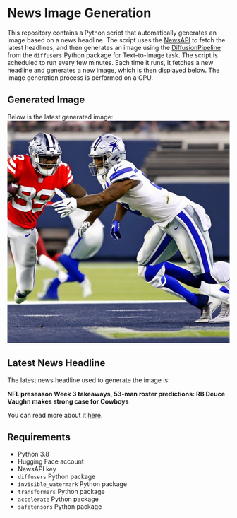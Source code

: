# News Image Generation
This repository contains a Python script that automatically generates an image based on a news headline. The script uses the [NewsAPI](https://newsapi.org/) to fetch the latest headlines, and then generates an image using the [DiffusionPipeline](https://github.com/huggingface/diffusers) from the `diffusers` Python package for Text-to-Image task.
The script is scheduled to run every few minutes. Each time it runs, it fetches a new headline and generates a new image, which is then displayed below. The image generation process is performed on a GPU.

## Generated Image
Below is the latest generated image:
![Generated Image](image.png)

## Latest News Headline
The latest news headline used to generate the image is:

**NFL preseason Week 3 takeaways, 53-man roster predictions: RB Deuce Vaughn makes strong case for Cowboys**

You can read more about it [here](https://news.google.com/rss/articles/CBMiswFBVV95cUxNZGlkMXQ2UzdKZDV1VHRaamJ0R0kxZ0l5Q3lrNFVVeE95WWR1WjNGbGZOemZISGJUcUxDVml4V3AzWmZydWNtMWQySGFrWV9NN2s0bHljQVNNeXc3b3ViMzV6LUNONXU4ZTg5bkxkMXE2ZWF1eFlVQm5SakJtNk5sQXlZM1gxVmZsUUJxbUNwR3BDS1R4SW41ZlBHMEZXc2V2LXFqZHhjUlI4OVdjU0JBa1RzZw?oc=5).

## Requirements
- Python 3.8
- Hugging Face account
- NewsAPI key
- `diffusers` Python package
- `invisible_watermark` Python package
- `transformers` Python package
- `accelerate` Python package
- `safetensors` Python package
